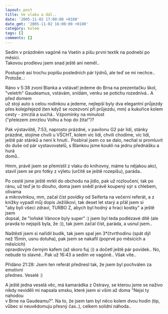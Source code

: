 ```yaml
---
layout: post
title: Ve vlaku a dál..
date: '2005-11-02 17:00:00 +0100'
date_gmt: '2005-11-02 16:00:00 +0100'
category: kolem
tags: []
comments: []
---
```

<p>Sedím v prázdném vagóně na Vsetín a píšu první textík na podnebí po měsíci.<br />
Takovou prodlevu jsem snad ještě ani neměl.. </p>
<p>Postupně asi trochu popíšu posledních pár týdnů, ale teď se mi nechce..<br />
Protože..: </p>
<p>Ráno v 5:38 zvoní Blanka a vstávat! jedeme do Brna na prezentačku škol,<br />
"veletrh" Gaudeamus, vstávám, snídám, venku se potichu rozednívá.. A před domem<br />
už stojí auto s celou rodinkou a jedeme, nejlepší byly dva elegantní průjezdy<br />
přes kolejpřejezd (ten když se rozezvoní při průjezdu, mm) a kukuřice kolem<br />
cesty - zmrzlá a suchá.. Vzpomínky na minulost<br />
("přelezem zmrzlou Volhu a hop do žita!")? </p>
<p>Pak výstaviště, 7:53, naprosto prázdné, v pavilonu G2 pár lidí, stánky<br />
prázdné, stojíme chvíli u VŠCHT, kolem víc lidí, chvíli chodíme, víc lidí,<br />
ještě pár stánků a není k hnutí.. Posbíral jsem co se dalo, nechal si promluvit<br />
do duše od pár vystavovatelů, s Blankou jsme koukli na jednu přednášku a hurá<br />
domů.. </p>
<p>Hmm, právě jsem se přemístil z vlaku do knihovny, máme tu nějakou akci,<br />
stavil jsem se pro fotky z výletu (určitě se ještě rozepíšu), paráda.. </p>
<p>Po cestě jsme ještě mrkli do obchodu na jídlo, pak už rozloučení, tak po<br />
ránu, už teď je to dlouho, doma jsem snědl právě koupený sýr s chlebem, olivama<br />
a mikrovlnkou, mm, začal číst povídky od Seiferta na večerní referát, a z<br />
knížky vypadl můj dopis Ježíškovi, tak deset let starý a přál jsem si<br />
"aby byli všeci zdraví, TURBO Z, abych byl hodný a hrací kostky" a ještě jsem<br />
dopsal, že "loňské Vánoce byly super" :) jsem byl teda podlézavé dítě (ale<br />
pravda to nejspíš byla, že :)), tak jsem začal číst, paráda, a usnul jsem.. </p>
<p>Naštěstí jsem si nařídil budík, tak jsem spal jen 3*čtvrthodinu (spát dýl<br />
než 15min, usnu dotuha), pak jsem se nakafil (poprvé po měsících a měsících)<br />
opravdovým černým kafem (až skoro fuj :)) a dočetl ještě pár povídek.. No,<br />
nebude to slavné.. Pak už 16:43 a sedím ve vagóně.. Však víte.. </p>
<p>Přidáno 21:28: Jsem ten referát přednesl tak, že jsem byl pochválen za emotivní<br />
přednes. Veselé :)</p>
<p>A ještě jedna veselá věc, má kamarádka z Ostravy, se kterou jsme se naživo<br />
nikdy neviděli mi napsala smsku, které jsem si všim až doma "Nejsi ty nahodou<br />
v Brne na Gaudeamu?". Na to, že jsem tam byl něco kolem dvou hodin (tip,<br />
vůbec si neuvědomuju přesný čas..), celkem solidní náhoda..</p>
